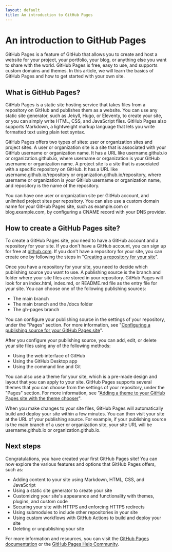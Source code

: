 ```yaml
---
layout: default
title: An introduction to GitHub Pages
---
```


# An introduction to GitHub Pages

GitHub Pages is a feature of GitHub that allows you to create and host a website for your project, your portfolio, your blog, or anything else you want to share with the world. GitHub Pages is free, easy to use, and supports custom domains and themes. In this article, we will learn the basics of GitHub Pages and how to get started with your own site.

## What is GitHub Pages?

GitHub Pages is a static site hosting service that takes files from a repository on GitHub and publishes them as a website. You can use any static site generator, such as Jekyll, Hugo, or Eleventy, to create your site, or you can simply write HTML, CSS, and JavaScript files. GitHub Pages also supports Markdown, a lightweight markup language that lets you write formatted text using plain text syntax.

GitHub Pages offers two types of sites: user or organization sites and project sites. A user or organization site is a site that is associated with your GitHub username or organization name. It has a URL like username.github.io or organization.github.io, where username or organization is your GitHub username or organization name. A project site is a site that is associated with a specific repository on GitHub. It has a URL like username.github.io/repository or organization.github.io/repository, where username or organization is your GitHub username or organization name, and repository is the name of the repository.

You can have one user or organization site per GitHub account, and unlimited project sites per repository. You can also use a custom domain name for your GitHub Pages site, such as example.com or blog.example.com, by configuring a CNAME record with your DNS provider.

## How to create a GitHub Pages site?

To create a GitHub Pages site, you need to have a GitHub account and a repository for your site. If you don't have a GitHub account, you can sign up for free at [github.com](https://docs.github.com/pages/quickstart). If you don't have a repository for your site, you can create one by following the steps in "[Creating a repository for your site](https://docs.github.com/en/pages/getting-started-with-github-pages/creating-a-github-pages-site)".

Once you have a repository for your site, you need to decide which publishing source you want to use. A publishing source is the branch and folder where your site files are stored in your repository. GitHub Pages will look for an index.html, index.md, or README.md file as the entry file for your site. You can choose one of the following publishing sources:

- The main branch
- The main branch and the /docs folder
- The gh-pages branch

You can configure your publishing source in the settings of your repository, under the "Pages" section. For more information, see "[Configuring a publishing source for your GitHub Pages site](https://docs.github.com/en/pages)".

After you configure your publishing source, you can add, edit, or delete your site files using any of the following methods:

- Using the web interface of GitHub
- Using the GitHub Desktop app
- Using the command line and Git

You can also use a theme for your site, which is a pre-made design and layout that you can apply to your site. GitHub Pages supports several themes that you can choose from the settings of your repository, under the "Pages" section. For more information, see "[Adding a theme to your GitHub Pages site with the theme chooser](https://developer.mozilla.org/en-US/docs/Learn/Common_questions/Tools_and_setup/Using_Github_pages)".

When you make changes to your site files, GitHub Pages will automatically build and deploy your site within a few minutes. You can then visit your site at the URL of your publishing source. For example, if your publishing source is the main branch of a user or organization site, your site URL will be username.github.io or organization.github.io.

## Next steps

Congratulations, you have created your first GitHub Pages site! You can now explore the various features and options that GitHub Pages offers, such as:

- Adding content to your site using Markdown, HTML, CSS, and JavaScript
- Using a static site generator to create your site
- Customizing your site's appearance and functionality with themes, plugins, and custom code
- Securing your site with HTTPS and enforcing HTTPS redirects
- Using submodules to include other repositories in your site
- Using custom workflows with GitHub Actions to build and deploy your site
- Deleting or unpublishing your site

For more information and resources, you can visit the [GitHub Pages documentation](https://docs.github.com/en/pages) or the [GitHub Pages Help Community](https://github.com/orgs/community/discussions/categories/pages).
